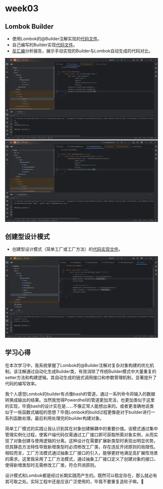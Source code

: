 # week03

## Lombok Builder

- 使用Lombok的@Builder注解实现的[代码文件](./User/src/main/java/org/example/User.java)。
- 自己编写的Builder实现[代码文件](./User/src/main/java/org/example/UserManualBuilder.java)。
- [反汇编](./User/user_decompilation.java)分析报告，展示手动实现的Builder与Lombok自动生成的代码对比。

![User](./pics/User.png)
![UserManualBuilder](./pics/UserManualBuilder.png)

## 创建型设计模式

- 创建型设计模式（简单工厂或工厂方法）的[代码实现文件](./factory/src/main/java/org/example/Test.java)。

![Factory](./pics/Factory.png)

## 学习心得

在本次学习中，我系统掌握了Lombok的@Builder注解对复杂对象构建的优化机制。该注解通过自动化生成Builder类，有效消除了传统Builder模式中大量重复的setter方法和构建逻辑。其自动生成的链式调用接口和参数管理机制，显著提升了代码的编写效率。

我个人感觉Lombok的builder有点像bash的管道，通过一系列命令将输入的数据转换成输出的结果。当然我觉得Powerdhell的管道更加灵活，也更加类似于这里的实现，毕竟bash的设计实在是......不像正常人能想出来的。或者更准确地说类似于一些函数式编程的思想？毕竟Lombok的build过程更像是对于builder进行一系列函数处理，最后利用处理完的builder构建对象。

简单工厂模式的实践让我认识到其在对象创建解耦中的重要价值。该模式通过集中管理实例化过程，使客户端代码仅需通过工厂接口即可获取所需对象实例，从而实现了对象创建与使用逻辑的分离。这种设计在需要扩展新类型时表现出明显优势，但其静态方法特性导致新增类型时必须修改工厂类，存在违反开闭原则的局限性。相较而言，工厂方法模式通过抽象工厂接口的引入，能够更好地满足高扩展性场景的需求。这里我采用了工厂方法模式，通过抽象工厂接口定义了创建对象的接口，使得新增类型时无需修改工厂类，符合开闭原则。

设计模式和Lombok都是经过长期实践而产生的。既然可以稳定存在，那么就必有其可取之处。实际工程中还是应该广泛使用的，毕竟不要重复造轮子嘛。🤣
